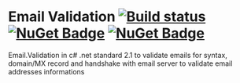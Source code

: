 # Email Validation [![Build status](https://ci.appveyor.com/api/projects/status/67ubhtmijuhyhq6q?svg=true)](https://ci.appveyor.com/project/eshohag/Email.Validation) [![NuGet Badge](https://buildstats.info/nuget/Email.Validation)](https://www.nuget.org/packages/Email.Validation) [![NuGet Badge](https://buildstats.info/nuget/Email.Validation)](https://www.nuget.org/packages/Email.Validation)

Email.Validation in c# .net standard 2.1 to validate emails for syntax, domain/MX record and handshake with email server to validate email addresses informations
